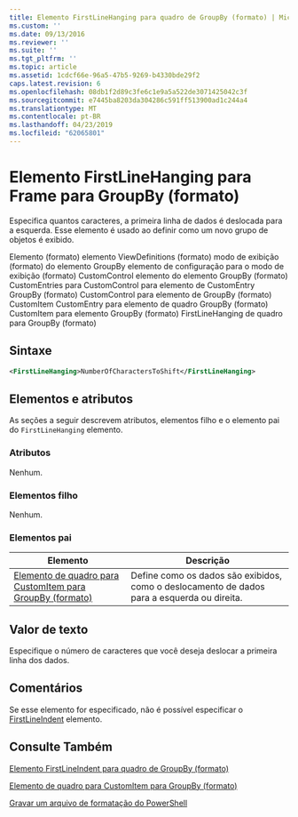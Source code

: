 ```yaml
---
title: Elemento FirstLineHanging para quadro de GroupBy (formato) | Microsoft Docs
ms.custom: ''
ms.date: 09/13/2016
ms.reviewer: ''
ms.suite: ''
ms.tgt_pltfrm: ''
ms.topic: article
ms.assetid: 1cdcf66e-96a5-47b5-9269-b4330bde29f2
caps.latest.revision: 6
ms.openlocfilehash: 08db1f2d89c3fe6c1e9a5a522de3071425042c3f
ms.sourcegitcommit: e7445ba8203da304286c591ff513900ad1c244a4
ms.translationtype: MT
ms.contentlocale: pt-BR
ms.lasthandoff: 04/23/2019
ms.locfileid: "62065801"
---
```

# <a name="firstlinehanging-element-for-frame-for-groupby-format"></a>Elemento FirstLineHanging para Frame para GroupBy (formato)

Especifica quantos caracteres, a primeira linha de dados é deslocada para a esquerda. Esse elemento é usado ao definir como um novo grupo de objetos é exibido.

Elemento (formato) elemento ViewDefinitions (formato) modo de exibição (formato) do elemento GroupBy elemento de configuração para o modo de exibição (formato) CustomControl elemento do elemento GroupBy (formato) CustomEntries para CustomControl para elemento de CustomEntry GroupBy (formato) CustomControl para elemento de GroupBy (formato) CustomItem CustomEntry para elemento de quadro GroupBy (formato) CustomItem para elemento GroupBy (formato) FirstLineHanging de quadro para GroupBy (formato)

## <a name="syntax"></a>Sintaxe

```xml
<FirstLineHanging>NumberOfCharactersToShift</FirstLineHanging>
```

## <a name="attributes-and-elements"></a>Elementos e atributos

As seções a seguir descrevem atributos, elementos filho e o elemento pai do `FirstLineHanging` elemento.

### <a name="attributes"></a>Atributos

Nenhum.

### <a name="child-elements"></a>Elementos filho

Nenhum.

### <a name="parent-elements"></a>Elementos pai

|Elemento|Descrição|
|-------------|-----------------|
|[Elemento de quadro para CustomItem para GroupBy (formato)](./frame-element-for-customitem-for-groupby-format.md)|Define como os dados são exibidos, como o deslocamento de dados para a esquerda ou direita.|

## <a name="text-value"></a>Valor de texto

Especifique o número de caracteres que você deseja deslocar a primeira linha dos dados.

## <a name="remarks"></a>Comentários

Se esse elemento for especificado, não é possível especificar o [FirstLineIndent](./firstlineindent-element-for-frame-for-groupby-format.md) elemento.

## <a name="see-also"></a>Consulte Também

[Elemento FirstLineIndent para quadro de GroupBy (formato)](./firstlineindent-element-for-frame-for-groupby-format.md)

[Elemento de quadro para CustomItem para GroupBy (formato)](./frame-element-for-customitem-for-groupby-format.md)

[Gravar um arquivo de formatação do PowerShell](./writing-a-powershell-formatting-file.md)
